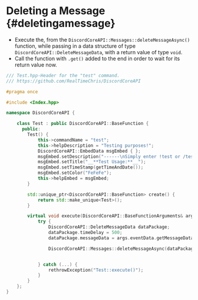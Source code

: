 Deleting a Message {#deletingamessage}
============
- Execute the, from the `DiscordCoreAPI::Messages::deleteMessageAsync()` function, while passing in a data structure of type `DiscordCoreAPI::DeleteMessageData`, with a return value of type `void`.
- Call the function with `.get()` added to the end in order to wait for its return value now.

```cpp
/// Test.hpp-Header for the "test" command.
/// https://github.com/RealTimeChris/DiscordCoreAPI

#pragma once

#include <Index.hpp>

namespace DiscordCoreAPI {

	class Test : public DiscordCoreAPI::BaseFunction {
	  public:
		Test() {
			this->commandName = "test";
			this->helpDescription = "Testing purposes!";
			DiscordCoreAPI::EmbedData msgEmbed { };
			msgEmbed.setDescription("------\nSimply enter !test or /test!\n------");
			msgEmbed.setTitle("__**Test Usage:**__");
			msgEmbed.setTimeStamp(getTimeAndDate());
			msgEmbed.setColor("FeFeFe");
			this->helpEmbed = msgEmbed;
		}

		std::unique_ptr<DiscordCoreAPI::BaseFunction> create() {
			return std::make_unique<Test>();
		}

		virtual void execute(DiscordCoreAPI::BaseFunctionArguments& args) {
			try {
				DiscordCoreAPI::DeleteMessageData dataPackage;
				dataPackage.timeDelay = 500;
				dataPackage.messageData = args.eventData.getMessageData();

				DiscordCoreAPI::Messages::deleteMessageAsync(dataPackage).get();


			} catch (...) {
				rethrowException("Test::execute()");
			}
		}
	};
}
```
